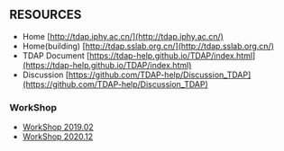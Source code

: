 
## RESOURCES

- Home [http://tdap.iphy.ac.cn/](http://tdap.iphy.ac.cn/)
- Home(building) [http://tdap.sslab.org.cn/](http://tdap.sslab.org.cn/)
- TDAP Document [https://tdap-help.github.io/TDAP/index.html](https://tdap-help.github.io/TDAP/index.html)
- Discussion [https://github.com/TDAP-help/Discussion_TDAP](https://github.com/TDAP-help/Discussion_TDAP)


### WorkShop
- [WorkShop 2019.02](https://github.com/TDAP-help/WorkShop2019.02)
- [WorkShop 2020.12](https://github.com/TDAP-help/WorkShop2020.12)

